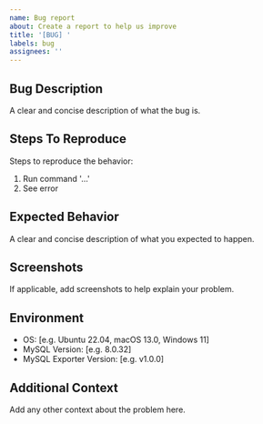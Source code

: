 ```yaml
---
name: Bug report
about: Create a report to help us improve
title: '[BUG] '
labels: bug
assignees: ''
---
```


## Bug Description
A clear and concise description of what the bug is.

## Steps To Reproduce
Steps to reproduce the behavior:
1. Run command '...'
2. See error

## Expected Behavior
A clear and concise description of what you expected to happen.

## Screenshots
If applicable, add screenshots to help explain your problem.

## Environment
 - OS: [e.g. Ubuntu 22.04, macOS 13.0, Windows 11]
 - MySQL Version: [e.g. 8.0.32]
 - MySQL Exporter Version: [e.g. v1.0.0]

## Additional Context
Add any other context about the problem here.